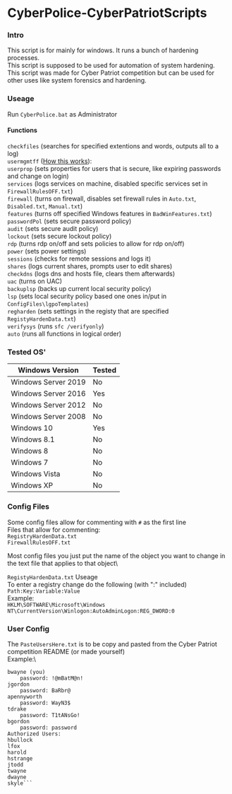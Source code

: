 # CyberPolice-CyberPatriotScripts
### Intro
This script is for mainly for windows. It runs a bunch of hardening processes.\
This script is supposed to be used for automation of system hardening.\
This script was made for Cyber Patriot competition but can be used for other uses like system forensics and hardening.

### Useage
Run `CyberPolice.bat` as Administrator

#### Functions
```checkfiles``` (searches for specified extentions and words, outputs all to a log)\
```usermgmtff``` ([How this works](#user)):\
```userprop``` (sets properties for users that is secure, like expiring passwords and change on login)\
```services``` (logs services on machine, disabled specific services set in `FirewallRulesOFF.txt`)\
```firewall``` (turns on firewall, disables set firewall rules in `Auto.txt`, `Disabled.txt`, `Manual.txt`)\
```features``` (turns off specified Windows features in `BadWinFeatures.txt`)\
```passwordPol``` (sets secure password policy)\
```audit``` (sets secure audit policy)\
```lockout``` (sets secure lockout policy)\
```rdp``` (turns rdp on/off and sets policies to allow for rdp on/off)\
```power``` (sets power settings)\
```sessions``` (checks for remote sessions and logs it)\
```shares``` (logs current shares, prompts user to edit shares)\
```checkdns``` (logs dns and hosts file, clears them afterwards)\
```uac``` (turns on UAC)\
```backuplsp``` (backs up current local security policy)\
```lsp``` (sets local security policy based one ones in/put in `ConfigFiles\lgpoTemplates`)\
```regharden``` (sets settings in the registy that are specified `RegistyHardenData.txt`)\
```verifysys``` (runs `sfc /verifyonly`)\
```auto``` (runs all functions in logical order)

### Tested OS'
| Windows Version   | Tested        | 
| ------------- |---------------| 
| Windows Server 2019 | No | 
| Windows Server 2016 | Yes |
| Windows Server 2012 | No |
| Windows Server 2008 | No |
| Windows 10     | Yes |
| Windows 8.1 | No | 
| Windows 8 | No |
| Windows 7 | No |
| Windows Vista | No |
| Windows XP | No |

### Config Files

Some config files allow for commenting with `#` as the first line\
Files that allow for commenting:\
```RegistryHardenData.txt```\
```FirewallRulesOFF.txt```

Most config files you just put the name of the object you want to change in the text file that applies to that object\

`RegistyHardenData.txt` Useage\
To enter a registry change do the following (with ":" included)\
```Path:Key:Variable:Value```\
Example:\
```HKLM\SOFTWARE\Microsoft\Windows NT\CurrentVersion\Winlogon:AutoAdminLogon:REG_DWORD:0```

### <a name="user"></a> User Config
The `PasteUsersHere.txt` is to be copy and pasted from the Cyber Patriot competition README (or made yourself)\
Example:\
```Authorized Administrators:
bwayne (you)
	password: !@mBatM@n!
jgordon
	password: BaRbr@
apennyworth
	password: WayN3$
tdrake
	password: T1tANsGo!
bgordon
	password: password
Authorized Users:
hbullock
lfox
harold
hstrange
jtodd
twayne
dwayne
skyle```
